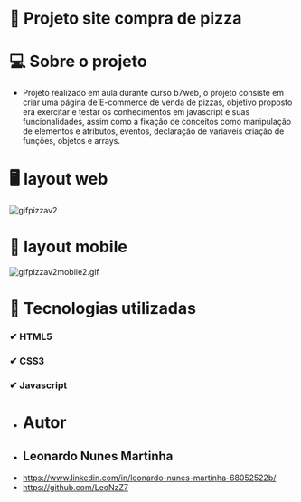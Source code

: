 # 🍕 Projeto site compra de pizza 

# 💻 Sobre o projeto
- Projeto realizado em aula durante curso b7web, o projeto consiste em criar uma página de E-commerce de venda de pizzas, objetivo proposto era exercitar e testar os conhecimentos em javascript e suas funcionalidades, assim como a fixação de conceitos como manipulação de elementos e atributos, eventos, declaração de variaveis criação de funções, objetos e arrays. 
# 🖥 layout web
![gifpizzav2](https://github.com/LeoNzZ7/Projeto-site-compra-de-pizza/blob/master/gifpizzav2.gif)
# 📱 layout mobile 
![gifpizzav2mobile2.gif](https://github.com/LeoNzZ7/Projeto-site-compra-de-pizza/blob/master/gifpizzav2mobile2.gif)
# 🚀 Tecnologias utilizadas 
### ✔ HTML5
### ✔ CSS3
### ✔ Javascript
- # Autor
- ## Leonardo Nunes Martinha
- https://www.linkedin.com/in/leonardo-nunes-martinha-68052522b/ 
- https://github.com/LeoNzZ7




